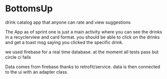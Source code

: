 # BottomsUp
drink catalog app that anyone can rate and view suggestions 

The App as of sprint one is just a main activity where you can see the drinks in a recyclerview and card format. you should be able to click on the drinks and get a toast msg saying you clicked the specific drink. 

we used firebase for a real time database.
at the moment all tests pass but circle ci fails

Data comes from firebase thanks to retrofit/service. data is then connected to the ui with an adapter class. 
